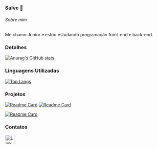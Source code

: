 ### Salve 👋

###### Sobre mim
Me chamo Junior e estou estudando programação front-end e back-end. 

### Detalhes
[![Anurag's GitHub stats](https://github-readme-stats.vercel.app/api?username=Sidnei-Junior-dev&show_icons=true&theme=dark)](https://github.com/anuraghazra/github-readme-stats)

### Linguagens Utilizadas
[![Top Langs](https://github-readme-stats.vercel.app/api/top-langs/?username=Sidnei-Junior-dev&layout=compact)](https://github.com/anuraghazra/github-readme-stats)

### Projetos
[![Readme Card](https://github-readme-stats.vercel.app/api/pin/?username=Sidnei-Junior-dev&repo=projeto_login&theme=dark)](https://github.com/Sidnei-Junior-dev/projeto_login)
[![Readme Card](https://github-readme-stats.vercel.app/api/pin/?username=Sidnei-Junior-dev&repo=Projeto-Android&theme=dark)](https://github.com/Sidnei-Junior-dev/Projeto-Android)

[![Readme Card](https://github-readme-stats.vercel.app/api/pin/?username=Sidnei-Junior-dev&repo=Meteriologia-App&theme=dark)](https://github.com/Sidnei-Junior-dev/Meteriologia-App)

### Contatos
[<img src='https://img.shields.io/badge/LinkedIn-0077B5?style=for-the-badge&logo=linkedin&logoColor=white' alt='Linkedin' height='30'>](https://www.linkedin.com/in/sidnei-junior-dev/)
